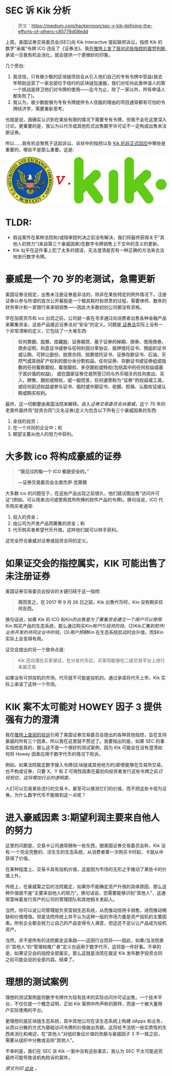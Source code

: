 # SEC 诉 Kik 分析

> 原文：<https://medium.com/hackernoon/sec-v-kik-defining-the-efforts-of-others-c85778d08edd>

上周，美国证券交易委员会(SEC)向 Kik Interactive 提起联邦诉讼，指控 Kik 的数字“亲属”令牌 ICO 违反了《证券法》。我[在推特上发了我对这些指控的直觉判断](https://twitter.com/TBukher/status/1136313580897390592),承诺一旦我有机会消化，就会提供一个更微妙的印象。

几个旁白:

1.  我坚信，只有极少数的区块链项目会从引入他们自己的专有令牌中受益(我去年帮助运营了一家总部位于纽约的区块链加速器，我们对任何此类申请人的第一个挑战是捍卫他们对令牌的使用——迄今为止，除了一家以外，所有申请人都失败了)。
2.  我认为，极少数能够为专有令牌提供令人信服的理由的项目通常都有可怕的令牌经济学，需要重新思考。

也就是说，我确实认识到在某些有限的情况下需要专有令牌，但我不会在这里深入讨论。更重要的是，我认为以代币或其他形式出售数字许可证不一定构成出售未注册证券。

所以……我有机会聚焦于这起诉讼、诉状中的指控以及 [Kik 的非正式回应](https://www.prnewswire.com/news-releases/kik-responds-to-sec-complaint-300862114.html)中哪些是重要的，哪些不是那么重要。这是:

![](img/9868db6d4d5877fd48fcd56a4f05d668.png)

# TLDR:

*   假设案件在某种法院和/或陪审团判决之前没有解决，我们将最终获得关于“其他人的努力”(来自第三个豪威因素)在数字令牌销售上下文中的含义的更新。
*   Kik 似乎在这件事上犯了太多的错误，无法澄清是否有一种正确的方法来合法地发行数字令牌。

# 豪威是一个 70 岁的老测试，急需更新

美国证券法规定，出售未注册证券是非法的，除非在某些特定的例外情况下。注册证券以参与所谓的首次公开募股是一个极其耗时和昂贵的过程，需要律师、数年的财务审计和一家银行来承销销售——因此大多数初创公司都没有资格。

早在加密货币和 ico 出现之前，公司就一直在寻求通过向消费者出售各种金融产品来筹集资金，这些产品接近证券法对“安全”的定义。问题是,[证券法](https://www.law.cornell.edu/uscode/text/15/77b)实际上没有一个非常清晰的定义，它包括了一大堆东西:

> **任何票据、股票、库藏股、证券期货、基于证券的掉期、债券、信用债券、债务证明、利息证书或参与任何利润分享协议、抵押信托证书、预组织证书或认购、可转让股份、投资合同、投票信托证书、证券存款证书、石油、天然气或其他矿产权利的部分未分割权益、任何证券、存款证书或证券组或指数的任何看跌期权、看涨期权、多空期权或特权(包括其中的任何权益或基于其价值的权益)， 或在国家证券交易所签订的与外币相关的任何卖出、买入、跨售、期权或特权，或一般而言，任何通常称为“证券”的权益或工具，或任何前述权益或参与证书、临时或中期证书、收据、担保、认股权证或认购或购买权利。**

最终，这一切都要由美国法院来解释。进入*证券交易委员会诉豪威*，这个 70 年的老案件最终将“投资合同”(又名证券)定义为包含以下所有三个豪威因素的东西:

1.  金钱的投资；
2.  在一个共同的企业中；和
3.  期望主要从他人的努力中获利。

# 大多数 ico 将构成豪威的证券

> **“我见过的每一个 ICO 都是安全的。”**
> 
> **—证券交易委员会主席杰伊·克莱顿**

大多数 ico 的问题在于，在这些产品出现之前很久，他们就试图出售“访问许可证”(例如，可以用来访问或使用其所吹捧的软件产品的令牌)。换句话说，ICO 代币购买者通常:

1.  投入的资金；
2.  由公司为开发产品而筹集的资金；和
3.  代币购买者希望代币升值，这样他们就可以转手获利。

这完全符合豪威对证券或投资合同的定义。

# 如果证交会的指控属实，KIK 可能出售了未注册证券

美国证券交易委员会投诉的关键归结于这一指控:

> **简而言之，在 2017 年 9 月 26 日之前，Kik 出售代币时，Kin 没有购买任何东西。**

换句话说，如果 Kik 的 ICO 和$Kin 的出售是为了筹集资金建立一个用户可以使用$Kin 购买产品的生态系统，那么通过购买$Kin 用户(1)投资的钱，(2)Kik 汇集到软件/业务开发的共同企业中的钱，(3)用户预期$Kin 在生态系统启动时会升值，而$Kin 实际上会变得有用。

证交会提出的另一个致命点是:

> Kik 还向潜在买家保证，在分发代币后，买家将能够在二级交易平台上进行亲属交易

如果没有可供投机的市场，代币就不可能是投机的。通过承诺将代币上市，Kik 实际上承诺了这样一个市场。

# KIK 案不太可能对 HOWEY 因子 3 提供强有力的澄清

我在[推特上查阅的投诉](https://twitter.com/TBukher/status/1136313580897390592)引用了美国证券交易委员会提出的各种其他指控，旨在支持豪威的所有三个因素，所以我在这里就不赘述了。我要指出的是，如果 SEC 的事实指控是真的，那么这不是一个很好的测试案例，因为 Kik 可能会在没有澄清如何将 Howey 因素应用于数字代币的情况下败诉。

例如，如果法院裁定数字接入令牌(区块链或其他地方的)即使能够在交易所交易，也不构成证券，只要 X、Y 和 Z 可用性因素在最初向投资者发行这些令牌之前*已经到位，这将增加行业的透明度。*

人们可以交易某些流行的交易卡，甚至可以推测它们的价值，而不把这些卡视为证券。为什么数字代币不能做到这一点呢？

# 进入豪威因素 3:期望利润主要来自他人的努力

这里的问题是，交易卡公司通常拥有一些东西，据美国证券交易委员会称，Kik 没有:一个完全完整的、活生生的生态系统，从消费者第一次购买卡时起，卡就从中获得了价值。

在某种程度上，交易卡具有投机价值，这是因为市场的无形之手推动了某些卡的价值上升。

传统上，在豪威案之后的法院裁定，如果你不能确定资产升值的具体原因，那么这种升值就不是“主要来自他人的努力”。换句话说，您需要能够识别“其他人”，这通常意味着发行资产的公司的管理团队和其他相关发起人。

当然，你可以说公司管理层负责营销生态系统，从而推动信用卡销售，进而推动稀缺和价值增值。但是法院传统上并不认为这种一般的市场力量是资产投机的主要因素。所有企业都会努力让自己的产品变得令人满意，但这还不足以让产品成为投机资产。

当然，并不是所有的法院都走这条路——这因行业而异——因此，如果/当法院表示“其他人”的“管理和推广者”定义也适用于数字代币，这将是一件好事。不幸的是，如果证交会的指控全部属实，那么这就是法院在裁定 Kik 发布数字投资合同之前可能会说的全部内容。结束了。

# 理想的测试案例

理想的测试案例是将数字令牌作为现有技术的实际访问许可证出售。一个技术平台，不仅仅是一个概念证明，正如 Kik 案例中所声称的那样，而是一个被大量用户实际使用的平台。

更理想的是区块链生态系统，其中其他公司在该生态系统上构建 dApps 和业务，从而以分散的方式为基础访问令牌的价值做出贡献。这将给予法院一些实质性的东西来消化和阐述，在“其他人”对组织象征价值的贡献与豪威因子 3 不一致之前，需要从组织中分散或去除“其他人”。

不幸的是，我们在 SEC 诉 Kik 一案中没有这些事实，我认为 SEC 不太可能追究最终可能导致该机构败诉的案件。

*原文刊印* [*此处*](https://www.timbukher.com/blockchain-crypto/sec-v-kik-defining-the-efforts-of-others) *。*